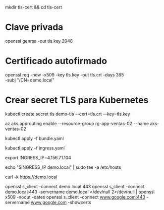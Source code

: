 mkdir tls-cert && cd tls-cert

# Clave privada
openssl genrsa -out tls.key 2048

# Certificado autofirmado
openssl req -new -x509 -key tls.key -out tls.crt -days 365 \
  -subj "/CN=demo.local"

# Crear secret TLS para Kubernetes
kubectl create secret tls demo-tls --cert=tls.crt --key=tls.key

az aks approuting enable --resource-group rg-app-ventas-02 --name aks-ventas-02

kubectl apply -f bundle.yaml

kubectl apply -f ingress.yaml


export INGRESS_IP=4.156.71.104

echo "$INGRESS_IP demo.local" | sudo tee -a /etc/hosts

curl -k https://demo.local

openssl s_client -connect demo.local:443
openssl s_client -connect demo.local:443 -servername demo.local </dev/null 2>/dev/null | openssl x509 -noout -dates
openssl s_client -connect www.google.com:443 -servername www.google.com -showcerts
